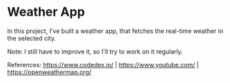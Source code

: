 # Weather App

In this project, I've built a weather app, that fetches the real-time weather in the selected city.

Note: I still have to improve it, so I'll try to work on it regularly.

References: https://www.codedex.io/ | https://www.youtube.com/ | https://openweathermap.org/
